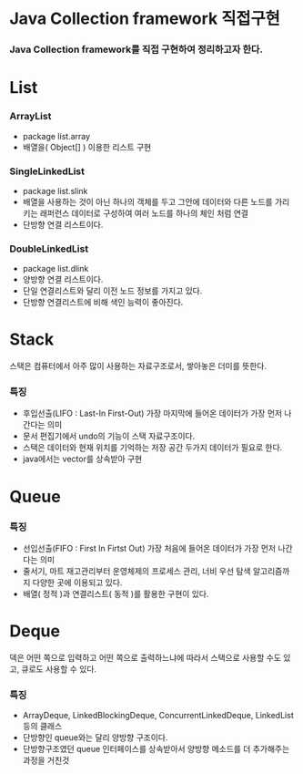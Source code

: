 # Java Collection framework 직접구현
### Java Collection framework를 직접 구현하여 정리하고자 한다.

# List
### ArrayList
- package list.array
- 배열을( Object[] ) 이용한 리스트 구현
### SingleLinkedList
- package list.slink
- 배열을 사용하는 것이 아닌 하나의 객체를 두고 그안에 데이터와 다른 노드를 가리키는 래퍼런스 데이터로 구성하여 여러 노드를 하나의 체인 처럼 연결
- 단방향 연결 리스트이다.
### DoubleLinkedList
- package list.dlink
- 양방향 연결 리스트이다.
- 단일 연결리스트와 달리 이전 노드 정보를 가지고 있다.
- 단방향 연결리스트에 비해 색인 능력이 좋아진다.



# Stack
스택은 컴퓨터에서 아주 많이 사용하는 자료구조로서, 쌓아놓은 더미를 뜻한다.

### 특징
- 후입선출(LIFO : Last-In First-Out) 가장 마지막에 들어온 데이터가 가장 먼저 나간다는 의미
- 문서 편집기에서 undo의 기능이 스택 자료구조이다.
- 스택은 데이터와 현재 위치를 기억하는 저장 공간 두가지 데이터가 필요로 한다.
- java에서는 vector를 상속받아 구현

# Queue

### 특징
- 선입선출(FIFO : First In Firtst Out) 가장 처음에 들어온 데이터가 가장 먼저 나간다는 의미
- 줄서기, 마트 재고관리부터 운영체제의 프로세스 관리, 너비 우선 탐색 알고리즘까지 다양한 곳에 이용되고 있다.
- 배열( 정적 )과 연결리스트( 동적 )를 활용한 구현이 있다.


# Deque
덱은 어떤 쪽으로 입력하고 어떤 쪽으로 출력하느냐에 따라서 스택으로 사용할 수도 있고, 큐로도 사용할 수 있다.


### 특징
- ArrayDeque, LinkedBlockingDeque, ConcurrentLinkedDeque, LinkedList 등의 클래스
- 단방향인 queue와는 달리 양방향 구조이다.
- 단방향구조였던 queue 인터페이스를 상속받아서 양방향 메소드를 더 추가해주는 과정을 거친것
